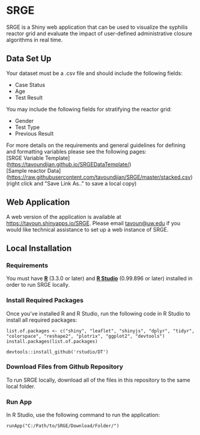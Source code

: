 # SRGE
SRGE is a Shiny web application that can be used to visualize the syphilis reactor grid and evaluate the impact of user-defined administrative closure algorithms in real time.

## Data Set Up
Your dataset must be a .csv file and should include the following fields:
  * Case Status
  * Age
  * Test Result

You may include the following fields for stratifying the reactor grid:
  * Gender
  * Test Type
  * Previous Result

For more details on the requirements and general guidelines for defining and formatting variables please see the following pages:  
[SRGE Variable Template] (https://tavoundjian.github.io/SRGEDataTemplate/)   
[Sample reactor Data] (https://raw.githubusercontent.com/tavoundjian/SRGE/master/stacked.csv) (right click and "Save Link As.." to save a local copy)

## Web Application
A web version of the application is available at https://tavoun.shinyapps.io/SRGE. Please email tavoun@uw.edu if you would like technical assistance to set up a web instance of SRGE.

## Local Installation

### Requirements
You must have [**R**](https://cran.r-project.org/mirrors.html) (3.3.0 or later) and [**R Studio**](https://www.rstudio.com/products/rstudio/download/) (0.99.896 or later) installed in order to run SRGE locally. 

### Install Required Packages
Once you've installed R and R Studio, run the following code in R Studio to install all required packages:

```
list.of.packages <- c("shiny", "leaflet", "shinyjs", "dplyr", "tidyr", "colorspace", "reshape2", "plotrix", "ggplot2", "devtools")
install.packages(list.of.packages)

devtools::install_github('rstudio/DT')
```

### Download Files from Github Repository
To run SRGE locally, download all of the files in this repository to the same local folder. 

### Run App
In R Studio, use the following command to run the application:

```
runApp("C:/Path/to/SRGE/Download/Folder/")
```
